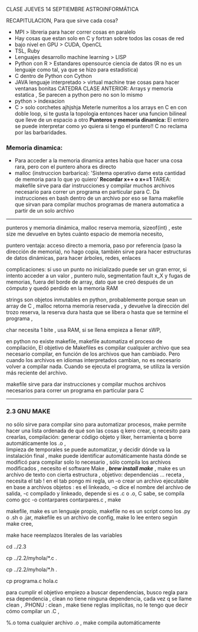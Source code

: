 CLASE JUEVES 14 SEPTIEMBRE ASTROINFORMÁTICA

RECAPITULACION, 
Para que sirve cada cosa? 
   - MPI > libreria para hacer correr cosas en paralelo
   - Hay cosas que estan solo en C y fortran sobre todos las cosas de red
   - bajo nivel en GPU > CUDA, OpenCL
   - TSL, Ruby
   - Lenguajes desarrollo machine learning > LISP
   - Python con R > Estandares opensource ciencia de datos (R no es un lenguaje como tal, ya que se hizo para estadistica)
   - C dentro de Python con Cython
   - JAVA lenguaje interpretado > virtual machine trae cosas para hacer ventanas bonitas
CATEDRA CLASE ANTERIOR:
Arrays y memoria estatica ,
Se parecen a python pero no son lo mismo
   - python > indexacion
   - C > solo corchetes ajhjshja 
Meterle numeritos a los arrays en C en con doble loop, si te gusta la topologia entonces hacer una funcion bilineal que 
lleve de un espacio a otro
__Punteros y memoria dinamica:__
El entero se puede interpretar como yo quiera si tengo el puntero!!
C no reclama por las barbaridades.
### Memoria dinamica:
   - Para acceder a la memoria dinamica antes habia que hacer una cosa rara, pero con el puntero ahora es directo
   - malloc (instruccion barbarica): 'Sistema operativo dame esta cantidad de memoria para lo que yo quiero'
**Recordar x++ o x+=1**
TAREA:
makefile sirve para dar instrucciones y compilar muchos archivos necesario para correr un programa
en particular para C. Da instrucciones en bash dentro de un archivo por eso se llama makefile que sirvan
para compilar muchos programas de manera automatica a partir de un solo archivo

***

punteros y memoria dinámica, 
malloc reserva memoria, sizeof(int) , 
este size me devuelve en bytes cuánto espacio de memoria necesito, 

puntero ventaja: acceso directo a memoria, paso por referencia (paso la dirección de memoria), no hago copia, también sirve para hacer estructuras de datos dinámicas, para hacer árboles, redes, enlaces

complicaciones: si uso un punto no inicializado puede ser un gran error, si intento acceder a un valor , puntero nulo, segmentation fault x_X y fugas de memorias, fuera del borde de array, dato que se creó después de un cómputo y quedó perdido en la memoria RAM

strings son objetos inmutables en python, 
probablemente porque sean un array de C , 
malloc retorna memoria reservada , 
y devuelve la dirección del trozo reserva, 
la reserva dura hasta que se libera o hasta que se termine el programa , 

char necesita 1 bite , 
usa RAM, si se llena empieza a llenar sWP, 

en python no existe makefile, 
makefile automatiza el proceso de compilación, 
El objetivo de Makefiles es compilar cualquier archivo que sea necesario compilar, en función de los archivos que han cambiado. Pero cuando los archivos en idiomas interpretados cambian, no es necesario volver a compilar nada. Cuando se ejecuta el programa, se utiliza la versión más reciente del archivo.

makefile sirve para dar instrucciones y compilar muchos archivos necesarios para correr un programa en particular para C

***

### 2.3 GNU MAKE 
no sólo sirve para compilar sino para automatizar procesos, 
make permite hacer una lista ordenada de qué son las cosas q kero crear, q necesito para crearlas, 
compilación: generar código objeto y liker, 
herramienta q borre automáticamente los .o ,  
limpieza de temporales se puede automatizar, 
y decidir dónde va la instalación final , 
make puede identificar automáticamente hasta dónde se modificó para compilar solo lo necesario , 
sólo compila los archivos modificados ,
necesito el software Make ,
***brew install make*** ,
make es un archivo de texto con cierta estructura  ,
objetivo: dependencias … receta ,
necesita el tab ! en el tab pongo mi regla, un -o crear un archivo ejecutable en base a archivos objetos : es el linkeado, -o dice el nombre del archivo de salida, 
-c compilado y linkeado, depende si es .c o .o, C sabe, 
se compila como gcc -o contarpares contarpares.c , 
make


makefile, make es un lenguaje propio,
makefile no es un script como los .py o .sh o .jar,
makefile es un archivo de config, make lo lee entero según make cree,

make hace reemplazos literales de las variables

cd ../2.3

cp ../2.2/myhola/*.c .

cp ../2.2/myhola/*.h .

cp programa.c hola.c

para cumplir el objetivo empiezo a buscar dependencias,
busco regla para esa dependencia ,
clean no tiene ninguna dependencia, cada vez q se llame clean ,
.PHONU : clean ,
make tiene reglas implícitas, no le tengo que decir cómo compilar un .C ,

%.o toma cualquier archivo .o ,
make compila automáticamente 